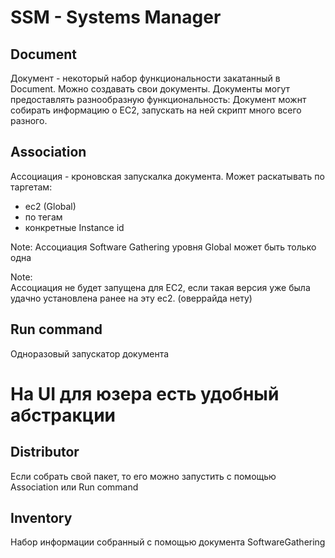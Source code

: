 # SSM - Systems Manager

## Document
Документ - некоторый набор функциональности закатанный в Document.
Можно создавать свои документы.
Документы могут предоставлять разнообразную функциональность:
Документ можнт собирать информацию о EC2, запускать на ней скрипт много всего разного.

## Association
Ассоциация - кроновская запускалка документа.
Может раскатывать по таргетам:
 - ec2 (Global)
 - по тегам
 - конкретные Instance id

Note: Ассоциация Software Gathering уровня Global может быть только одна

Note: <br>
Ассоциация не будет запущена для EC2, если такая версия уже была удачно установлена ранее на эту ec2. (оверрайда нету)

## Run command
Одноразовый запускатор документа


# На UI для юзера есть удобный абстракции
## Distributor
Если собрать свой пакет, то его можно запустить с помощью Association или Run command

## Inventory
Набор информации собранный с помощью документа SoftwareGathering
